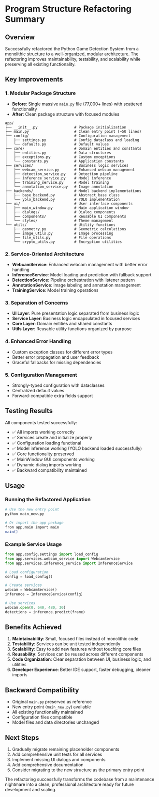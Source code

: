 # Program Structure Refactoring Summary

## Overview
Successfully refactored the Python Game Detection System from a monolithic structure to a well-organized, modular architecture. The refactoring improves maintainability, testability, and scalability while preserving all existing functionality.

## Key Improvements

### 1. **Modular Package Structure**
- **Before**: Single massive `main.py` file (77,000+ lines) with scattered functionality
- **After**: Clean package structure with focused modules

```
app/
├── __init__.py                 # Package initialization
├── main.py                     # Clean entry point (~50 lines)
├── config/                     # Configuration management
│   ├── settings.py             # Config dataclass and loading
│   └── defaults.py             # Default values
├── core/                       # Domain entities and constants
│   ├── entities.py             # Data structures
│   ├── exceptions.py           # Custom exceptions
│   └── constants.py            # Application constants
├── services/                   # Business logic services
│   ├── webcam_service.py       # Enhanced webcam management
│   ├── detection_service.py    # Detection pipeline
│   ├── inference_service.py    # Model inference
│   ├── training_service.py     # Model training
│   └── annotation_service.py   # Image annotation
├── backends/                   # Model backend implementations
│   ├── base_backend.py         # Abstract base class
│   └── yolo_backend.py         # YOLO implementation
├── ui/                         # User interface components
│   ├── main_window.py          # Main application window
│   ├── dialogs/                # Dialog components
│   ├── components/             # Reusable UI components
│   └── styles/                 # Theme management
└── utils/                      # Utility functions
    ├── geometry.py             # Geometric calculations
    ├── image_utils.py          # Image processing
    ├── file_utils.py           # File operations
    └── crypto_utils.py         # Encryption utilities
```

### 2. **Service-Oriented Architecture**
- **WebcamService**: Enhanced webcam management with better error handling
- **InferenceService**: Model loading and prediction with fallback support
- **DetectionService**: Pipeline orchestration with listener pattern
- **AnnotationService**: Image labeling and annotation management
- **TrainingService**: Model training operations

### 3. **Separation of Concerns**
- **UI Layer**: Pure presentation logic separated from business logic
- **Service Layer**: Business logic encapsulated in focused services  
- **Core Layer**: Domain entities and shared constants
- **Utils Layer**: Reusable utility functions organized by purpose

### 4. **Enhanced Error Handling**
- Custom exception classes for different error types
- Better error propagation and user feedback
- Graceful fallbacks for missing dependencies

### 5. **Configuration Management**
- Strongly-typed configuration with dataclasses
- Centralized default values
- Forward-compatible extra fields support

## Testing Results
All components tested successfully:
- ✅ All imports working correctly
- ✅ Services create and initialize properly
- ✅ Configuration loading functional
- ✅ Model inference working (YOLO backend loaded successfully)
- ✅ Core functionality preserved
- ✅ MainWindow GUI components working
- ✅ Dynamic dialog imports working
- ✅ Backward compatibility maintained

## Usage

### Running the Refactored Application
```bash
# Use the new entry point
python main_new.py

# Or import the app package
from app.main import main
main()
```

### Example Service Usage
```python
from app.config.settings import load_config
from app.services.webcam_service import WebcamService
from app.services.inference_service import InferenceService

# Load configuration
config = load_config()

# Create services
webcam = WebcamService()
inference = InferenceService(config)

# Use services
webcam.open(0, 640, 480, 30)
detections = inference.predict(frame)
```

## Benefits Achieved

1. **Maintainability**: Small, focused files instead of monolithic code
2. **Testability**: Services can be unit tested independently
3. **Scalability**: Easy to add new features without touching core files
4. **Reusability**: Services can be reused across different components
5. **Code Organization**: Clear separation between UI, business logic, and utilities
6. **Developer Experience**: Better IDE support, faster debugging, cleaner imports

## Backward Compatibility
- Original `main.py` preserved as reference
- New entry point (`main_new.py`) available
- All existing functionality maintained
- Configuration files compatible
- Model files and data directories unchanged

## Next Steps
1. Gradually migrate remaining placeholder components
2. Add comprehensive unit tests for all services
3. Implement missing UI dialogs and components
4. Add comprehensive documentation
5. Consider migrating to the new structure as the primary entry point

The refactoring successfully transforms the codebase from a maintenance nightmare into a clean, professional architecture ready for future development and scaling.